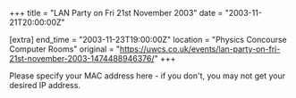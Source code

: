 +++
title = "LAN Party on Fri 21st November 2003"
date = "2003-11-21T20:00:00Z"

[extra]
end_time = "2003-11-23T19:00:00Z"
location = "Physics Concourse Computer Rooms"
original = "https://uwcs.co.uk/events/lan-party-on-fri-21st-november-2003-1474488946376/"
+++

Please specify your MAC address here - if you don't, you may not get your desired IP address.

